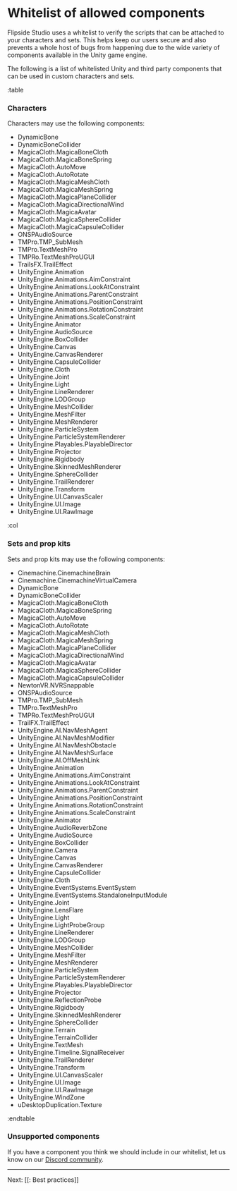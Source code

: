 # Whitelist of allowed components

Flipside Studio uses a whitelist to verify the scripts that can be attached to your characters and sets. This helps keep our users secure and also prevents a whole host of bugs from happening due to the wide variety of components available in the Unity game engine.

The following is a list of whitelisted Unity and third party components that can be used in custom characters and sets.

:table

### Characters

Characters may use the following components:

* DynamicBone
* DynamicBoneCollider
* MagicaCloth.MagicaBoneCloth
* MagicaCloth.MagicaBoneSpring
* MagicaCloth.AutoMove
* MagicaCloth.AutoRotate
* MagicaCloth.MagicaMeshCloth
* MagicaCloth.MagicaMeshSpring
* MagicaCloth.MagicaPlaneCollider
* MagicaCloth.MagicaDirectionalWind
* MagicaCloth.MagicaAvatar
* MagicaCloth.MagicaSphereCollider
* MagicaCloth.MagicaCapsuleCollider
* ONSPAudioSource
* TMPro.TMP_SubMesh
* TMPro.TextMeshPro
* TMPRo.TextMeshProUGUI
* TrailsFX.TrailEffect
* UnityEngine.Animation
* UnityEngine.Animations.AimConstraint
* UnityEngine.Animations.LookAtConstraint
* UnityEngine.Animations.ParentConstraint
* UnityEngine.Animations.PositionConstraint
* UnityEngine.Animations.RotationConstraint
* UnityEngine.Animations.ScaleConstraint
* UnityEngine.Animator
* UnityEngine.AudioSource
* UnityEngine.BoxCollider
* UnityEngine.Canvas
* UnityEngine.CanvasRenderer
* UnityEngine.CapsuleCollider
* UnityEngine.Cloth
* UnityEngine.Joint
* UnityEngine.Light
* UnityEngine.LineRenderer
* UnityEngine.LODGroup
* UnityEngine.MeshCollider
* UnityEngine.MeshFilter
* UnityEngine.MeshRenderer
* UnityEngine.ParticleSystem
* UnityEngine.ParticleSystemRenderer
* UnityEngine.Playables.PlayableDirector
* UnityEngine.Projector
* UnityEngine.Rigidbody
* UnityEngine.SkinnedMeshRenderer
* UnityEngine.SphereCollider
* UnityEngine.TrailRenderer
* UnityEngine.Transform
* UnityEngine.UI.CanvasScaler
* UnityEngine.UI.Image
* UnityEngine.UI.RawImage

:col

### Sets and prop kits

Sets and prop kits may use the following components:

* Cinemachine.CinemachineBrain
* Cinemachine.CinemachineVirtualCamera
* DynamicBone
* DynamicBoneCollider
* MagicaCloth.MagicaBoneCloth
* MagicaCloth.MagicaBoneSpring
* MagicaCloth.AutoMove
* MagicaCloth.AutoRotate
* MagicaCloth.MagicaMeshCloth
* MagicaCloth.MagicaMeshSpring
* MagicaCloth.MagicaPlaneCollider
* MagicaCloth.MagicaDirectionalWind
* MagicaCloth.MagicaAvatar
* MagicaCloth.MagicaSphereCollider
* MagicaCloth.MagicaCapsuleCollider
* NewtonVR.NVRSnappable
* ONSPAudioSource
* TMPro.TMP_SubMesh
* TMPro.TextMeshPro
* TMPRo.TextMeshProUGUI
* TrailFX.TrailEffect
* UnityEngine.AI.NavMeshAgent
* UnityEngine.AI.NavMeshModifier
* UnityEngine.AI.NavMeshObstacle
* UnityEngine.AI.NavMeshSurface
* UnityEngine.AI.OffMeshLink
* UnityEngine.Animation
* UnityEngine.Animations.AimConstraint
* UnityEngine.Animations.LookAtConstraint
* UnityEngine.Animations.ParentConstraint
* UnityEngine.Animations.PositionConstraint
* UnityEngine.Animations.RotationConstraint
* UnityEngine.Animations.ScaleConstraint
* UnityEngine.Animator
* UnityEngine.AudioReverbZone
* UnityEngine.AudioSource
* UnityEngine.BoxCollider
* UnityEngine.Camera
* UnityEngine.Canvas
* UnityEngine.CanvasRenderer
* UnityEngine.CapsuleCollider
* UnityEngine.Cloth
* UnityEngine.EventSystems.EventSystem
* UnityEngine.EventSystems.StandaloneInputModule
* UnityEngine.Joint
* UnityEngine.LensFlare
* UnityEngine.Light
* UnityEngine.LightProbeGroup
* UnityEngine.LineRenderer
* UnityEngine.LODGroup
* UnityEngine.MeshCollider
* UnityEngine.MeshFilter
* UnityEngine.MeshRenderer
* UnityEngine.ParticleSystem
* UnityEngine.ParticleSystemRenderer
* UnityEngine.Playables.PlayableDirector
* UnityEngine.Projector
* UnityEngine.ReflectionProbe
* UnityEngine.Rigidbody
* UnityEngine.SkinnedMeshRenderer
* UnityEngine.SphereCollider
* UnityEngine.Terrain
* UnityEngine.TerrainCollider
* UnityEngine.TextMesh
* UnityEngine.Timeline.SignalReceiver
* UnityEngine.TrailRenderer
* UnityEngine.Transform
* UnityEngine.UI.CanvasScaler
* UnityEngine.UI.Image
* UnityEngine.UI.RawImage
* UnityEngine.WindZone
* uDesktopDuplication.Texture

:endtable

### Unsupported components

If you have a component you think we should include in our whitelist, let us know on our
[Discord community](https://discord.com/invite/S2TX7HR).

---

Next: [[: Best practices]]
